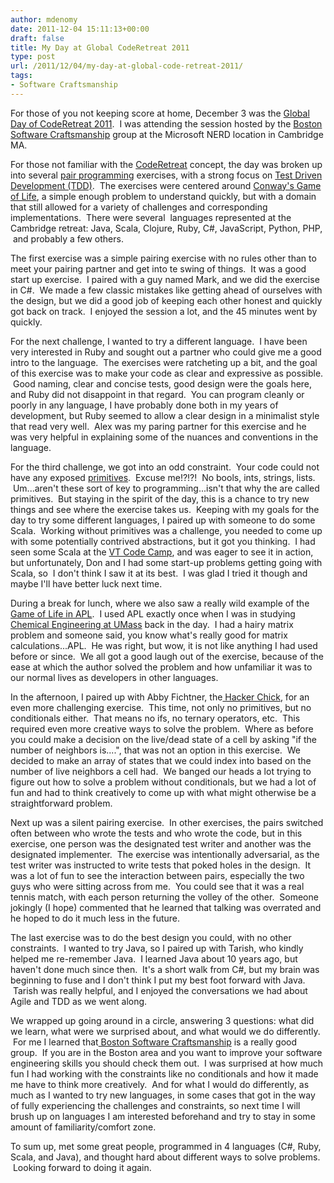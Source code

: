 ```yaml
---
author: mdenomy
date: 2011-12-04 15:11:13+00:00
draft: false
title: My Day at Global CodeRetreat 2011
type: post
url: /2011/12/04/my-day-at-global-code-retreat-2011/
tags:
- Software Craftsmanship
---
```


For those of you not keeping score at home, December 3 was the [Global Day of CodeRetreat 2011](http://blog.coderetreat.com/global-day-of-coderetreat).  I was attending the session hosted by the [Boston Software Craftsmanship](http://groups.google.com/group/boston-software-craftsmanship) group at the Microsoft NERD location in Cambridge MA.

For those not familiar with the [CodeRetreat](http://coderetreat.org/) concept, the day was broken up into several [pair programming](http://mdenomy.wordpress.com/category/pair-programming/) exercises, with a strong focus on [Test Driven Development (TDD)](http://mdenomy.wordpress.com/category/tdd/).  The exercises were centered around [Conway's Game of Life](http://coderetreat.com/gol.html), a simple enough problem to understand quickly, but with a domain that still allowed for a variety of challenges and corresponding implementations.  There were several  languages represented at the Cambridge retreat: Java, Scala, Clojure, Ruby, C#, JavaScript, Python, PHP,  and probably a few others.

The first exercise was a simple pairing exercise with no rules other than to meet your pairing partner and get into te swing of things.  It was a good start up exercise.  I paired with a guy named Mark, and we did the exercise in C#.  We made a few classic mistakes like getting ahead of ourselves with the design, but we did a good job of keeping each other honest and quickly got back on track.  I enjoyed the session a lot, and the 45 minutes went by quickly.

For the next challenge, I wanted to try a different language.  I have been very interested in Ruby and sought out a partner who could give me a good intro to the language.  The exercises were ratcheting up a bit, and the goal of this exercise was to make your code as clear and expressive as possible.  Good naming, clear and concise tests, good design were the goals here, and Ruby did not disappoint in that regard.  You can program cleanly or poorly in any language, I have probably done both in my years of development, but Ruby seemed to allow a clear design in a minimalist style that read very well.  Alex was my paring partner for this exercise and he was very helpful in explaining some of the nuances and conventions in the language.

For the third challenge, we got into an odd constraint.  Your code could not have any exposed [primitives](http://en.wikipedia.org/wiki/Primitive_type).  Excuse me!?!?!  No bools, ints, strings, lists.  Um...aren't these sort of key to programming...isn't that why the are called primitives.  But staying in the spirit of the day, this is a chance to try new things and see where the exercise takes us.  Keeping with my goals for the day to try some different languages, I paired up with someone to do some Scala.  Working without primitives was a challenge, you needed to come up with some potentially contrived abstractions, but it got you thinking.  I had seen some Scala at the [VT Code Camp](http://mdenomy.wordpress.com/2011/09/14/vermont-code-camp/), and was eager to see it in action, but unfortunately, Don and I had some start-up problems getting going with Scala, so  I don't think I saw it at its best.  I was glad I tried it though and maybe I'll have better luck next time.

During a break for lunch, where we also saw a really wild example of the [Game of Life in APL](http://www.youtube.com/watch?v=a9xAKttWgP4).  I used APL exactly once when I was in studying [Chemical Engineering at UMass](http://che.umass.edu/) back in the day.  I had a hairy matrix problem and someone said, you know what's really good for matrix calculations...APL.  He was right, but wow, it is not like anything I had used before or since.  We all got a good laugh out of the exercise, because of the ease at which the author solved the problem and how unfamiliar it was to our normal lives as developers in other languages.

In the afternoon, I paired up with Abby Fichtner, the[ Hacker Chick](http://www.thehackerchickblog.com/), for an even more challenging exercise.  This time, not only no primitives, but no conditionals either.  That means no ifs, no ternary operators, etc.  This required even more creative ways to solve the problem.  Where as before you could make a decision on the live/dead state of a cell by asking "if the number of neighbors is....", that was not an option in this exercise.  We decided to make an array of states that we could index into based on the number of live neighbors a cell had.  We banged our heads a lot trying to figure out how to solve a problem without conditionals, but we had a lot of fun and had to think creatively to come up with what might otherwise be a straightforward problem.

Next up was a silent pairing exercise.  In other exercises, the pairs switched often between who wrote the tests and who wrote the code, but in this exercise, one person was the designated test writer and another was the designated implementer.  The exercise was intentionally adversarial, as the test writer was instructed to write tests that poked holes in the design.  It was a lot of fun to see the interaction between pairs, especially the two guys who were sitting across from me.  You could see that it was a real tennis match, with each person returning the volley of the other.  Someone jokingly (I hope) commented that he learned that talking was overrated and he hoped to do it much less in the future.

The last exercise was to do the best design you could, with no other constraints.  I wanted to try Java, so I paired up with Tarish, who kindly helped me re-remember Java.  I learned Java about 10 years ago, but haven't done much since then.  It's a short walk from C#, but my brain was beginning to fuse and I don't think I put my best foot forward with Java.  Tarish was really helpful, and I enjoyed the conversations we had about Agile and TDD as we went along.

We wrapped up going around in a circle, answering 3 questions: what did we learn, what were we surprised about, and what would we do differently.  For me I learned that[ Boston Software Craftsmanship](http://groups.google.com/group/boston-software-craftsmanship) is a really good group.  If you are in the Boston area and you want to improve your software engineering skills you should check them out.  I was surprised at how much fun I had working with the constraints like no conditionals and how it made me have to think more creatively.  And for what I would do differently, as much as I wanted to try new languages, in some cases that got in the way of fully experiencing the challenges and constraints, so next time I will brush up on languages I am interested beforehand and try to stay in some amount of familiarity/comfort zone.

To sum up, met some great people, programmed in 4 languages (C#, Ruby, Scala, and Java), and thought hard about different ways to solve problems.  Looking forward to doing it again.
